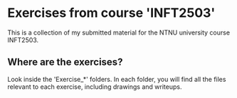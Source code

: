 # Exercises from course 'INFT2503'

This is a collection of my submitted material for the NTNU university course INFT2503.

## Where are the exercises?

Look inside the 'Exercise_*' folders. In each folder, you will find all the files relevant to each exercise, including drawings and writeups.
